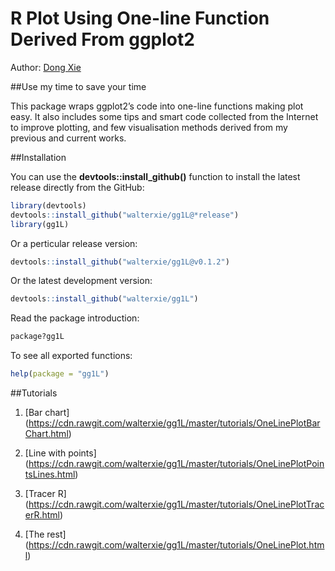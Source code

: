 # R Plot Using One-line Function Derived From ggplot2 

Author: [Dong Xie](https://www.cs.auckland.ac.nz/~walter/)

##Use my time to save your time

This package wraps ggplot2’s code into one-line functions making plot easy. 
It also includes some tips and smart code collected from the Internet 
to improve plotting, 
and few visualisation methods derived from my previous and current works.

##Installation

You can use the **devtools::install\_github()** function to install the latest release directly from the GitHub:
```R
library(devtools)
devtools::install_github("walterxie/gg1L@*release")
library(gg1L)
```

Or a perticular release version:
```R
devtools::install_github("walterxie/gg1L@v0.1.2")
```

Or the latest development version:
```R
devtools::install_github("walterxie/gg1L")
```

Read the package introduction:
```R
package?gg1L
```

To see all exported functions:
```R
help(package = "gg1L")
```

##Tutorials

1. [Bar chart] (https://cdn.rawgit.com/walterxie/gg1L/master/tutorials/OneLinePlotBarChart.html)

2. [Line with points] (https://cdn.rawgit.com/walterxie/gg1L/master/tutorials/OneLinePlotPointsLines.html)

3. [Tracer R] (https://cdn.rawgit.com/walterxie/gg1L/master/tutorials/OneLinePlotTracerR.html)

4. [The rest] (https://cdn.rawgit.com/walterxie/gg1L/master/tutorials/OneLinePlot.html)





